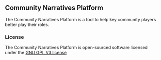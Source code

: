 ## Community Narratives Platform

The Community Narratives Platform is a tool to help key community players better play their roles.

### License

The Community Narratives Platform is open-sourced software licensed under the [GNU GPL V3 license](http://www.gnu.org/copyleft/gpl.html)
